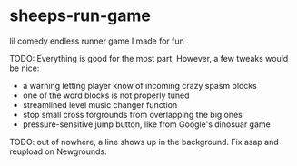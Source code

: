 # sheeps-run-game
lil comedy endless runner game I made for fun

TODO:
Everything is good for the most part. However, a few tweaks would be nice:
* a warning letting player know of incoming crazy spasm blocks
* one of the word blocks is not properly tuned
* streamlined level music changer function
* stop small cross forgrounds from overlapping the big ones
* pressure-sensitive jump button, like from Google's dinosuar game

TODO: out of nowhere, a line shows up in the background. Fix asap and reupload on Newgrounds. 
